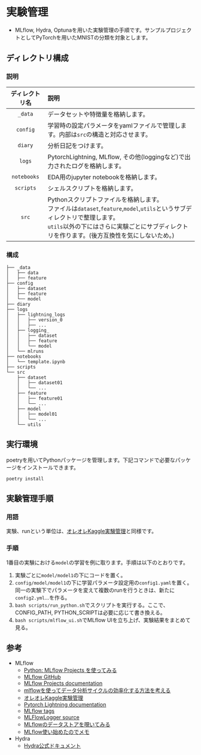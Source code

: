 # 実験管理
- MLflow, Hydra, Optunaを用いた実験管理の手順です。サンプルプロジェクトとしてPyTorchを用いたMNISTの分類を対象とします。

## ディレクトリ構成

### 説明
| ディレクトリ名 | 説明 |
| :---: | :--- | 
| `_data`|データセットや特徴量を格納します。
|`config`|学習時の設定パラメータをyamlファイルで管理します。内部は`src`の構造と対応させます。
| `diary`|分析日記をつけます。
| `logs` | PytorchLightning, MLflow, その他(loggingなど)で出力されたログを格納します。
|`notebooks`|EDA用のjupyter notebookを格納します。
|`scripts`|シェルスクリプトを格納します。
|`src`|Pythonスクリプトファイルを格納します。<br> ファイルは`dataset`,`feature`,`model`,`utils`というサブディレクトリで整理します。<br> `utils`以外の下にはさらに実験ごとにサブディレクトリを作ります。(後方互換性を気にしないため。)|

### 構成
```
├── _data
│   ├── data
│   ├── feature
├── config
│   ├── dataset
│   ├── feature
│   └── model
├── diary
├── logs
│   ├── lightning_logs
│   │   ├── version_0
│   │   ├── ...
│   ├── logging_
│   │   ├── dataset
│   │   ├── feature
│   │   └── model
│   └── mlruns
├── notebooks
│   └── template.ipynb
├── scripts
└── src
    ├── dataset
    │   ├── dataset01
    │   └── ...
    ├── feature
    │   ├── feature01
    │   └── ...
    ├── model
    │   ├── model01
    │   └── ...
    └── utils

```

## 実行環境
poetryを用いてPythonパッケージを管理します。下記コマンドで必要なパッケージをインストールできます。
```
poetry install
```

## 実験管理手順
### 用語
実験、runという単位は、[オレオレKaggle実験管理](https://zenn.dev/fkubota/articles/f7efe69fd2044d)と同様です。
### 手順
1番目の実験における`model`の学習を例に取ります。手順は以下のとおりです。
1. 実験ごとに`model/model1`の下にコードを置く。
2. `config/model/model1`の下に学習パラメータ設定用の`config1.yaml`を置く。同一の実験下でパラメータを変えて複数のrunを行うときは、新たに`config2.yml`...を作る。
3. `bash scripts/run_python.sh`でスクリプトを実行する。ここで、CONFIG_PATH, PYTHON_SCRIPTは必要に応じて書き換える。
4. `bash scripts/mlflow_ui.sh`でMLflow UIを立ち上げ、実験結果をまとめて見る。




## 参考
- MLflow
   - [Python: MLflow Projects を使ってみる](https://blog.amedama.jp/entry/mlflow-projects)
   - [MLflow GitHub](https://github.com/mlflow/mlflow)
   - [MLflow Projects documentation](https://www.mlflow.org/docs/latest/projects.html)
   - [mlflowを使ってデータ分析サイクルの効率化する方法を考える](https://qiita.com/masa26hiro/items/574c48d523ed76e76a3b)
   - [オレオレKaggle実験管理](https://zenn.dev/fkubota/articles/f7efe69fd2044d)
   - [Pytorch Lightning documentation](https://pytorch-lightning.readthedocs.io/en/latest/api/pytorch_lightning.loggers.mlflow.html)
   - [MLflow tags](https://github.com/mlflow/mlflow/blob/9fd60eeee77dbda37bae0ff97bc899e2bf87605f/mlflow/utils/mlflow_tags.py#L7)
   - [MLFlowLogger source](https://pytorch-lightning.readthedocs.io/en/stable/_modules/pytorch_lightning/loggers/mlflow.html)
   - [MLflowのデータストアを覗いてみる](https://blog.hoxo-m.com/entry/mlflow_store)
   - [MLflow使い始めたのでメモ](https://zenn.dev/currypurin/articles/15bd449da18807b08f89)
- Hydra
   - [Hydra公式ドキュメント](https://hydra.cc/docs/intro/)